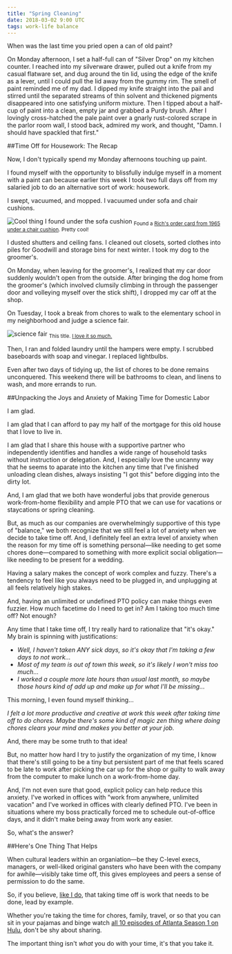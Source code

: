 ```yaml
---
title: "Spring Cleaning"
date: 2018-03-02 9:00 UTC
tags: work-life balance
---
```


When was the last time you pried open a can of old paint?

On Monday afternoon, I set a half-full can of "Silver Drop" on my kitchen counter. I reached into my silverware drawer, pulled out a knife from my casual flatware set, and dug around the tin lid, using the edge of the knife as a lever, until I could pull the lid away from the gummy rim. The smell of paint reminded me of my dad. I dipped my knife straight into the pail and stirred until the separated streams of thin solvent and thickened pigments disappeared into one satisfying uniform mixture. Then I tipped about a half-cup of paint into a clean, empty jar and grabbed a Purdy brush. After I lovingly cross-hatched the pale paint over a gnarly rust-colored scrape in the parlor room wall, I stood back, admired my work, and thought, "Damn. I should have spackled that first."

##Time Off for Housework: The Recap

Now, I don't typically spend my Monday afternoons touching up paint. 

I found myself with the opportunity to blissfully indulge myself in a moment with a paint can because earlier this week I took two full days off from my salaried job to do an alternative sort of work: housework.

I swept, vacuumed, and mopped. I vacuumed under sofa and chair cushions. 

![Cool thing I found under the sofa cushion](/img/richs.jpg)
<sub>Found a [Rich's order card from 1965 under a chair cushion](https://www.instagram.com/p/Bfr4jHWAy4J/?taken-by=melaniecrissey). Pretty cool!</sub>
<br/>

I dusted shutters and ceiling fans. I cleaned out closets, sorted clothes into piles for Goodwill and storage bins for next winter. I took my dog to the groomer's. 

On Monday, when leaving for the groomer's, I realized that my car door suddenly wouldn't open from the outside. After bringing the dog home from the groomer's (which involved clumsily climbing in through the passenger door and volleying myself over the stick shift), I dropped my car off at the shop.

On Tuesday, I took a break from chores to walk to the elementary school in my neighborhood and judge a science fair. 

![science fair](/img/theFizz.jpg)
<sub>This title. [I love it so much.](https://twitter.com/MelanieCrissey/status/968541196724424705)</sub>
<br/>

Then, I ran and folded laundry until the hampers were empty. I scrubbed baseboards with soap and vinegar. I replaced lightbulbs. 

Even after two days of tidying up, the list of chores to be done remains unconquered. This weekend there will be bathrooms to clean, and linens to wash, and more errands to run.

##Unpacking the Joys and Anxiety of Making Time for Domestic Labor

I am glad.

I am glad that I can afford to pay my half of the mortgage for this old house that I love to live in.

I am glad that I share this house with a supportive partner who independently identifies and handles a wide range of household tasks without instruction or delegation. And, I especially love the uncanny way that he seems to aparate into the kitchen any time that I've finished unloading clean dishes, always insisting "I got this" before digging into the dirty lot.

And, I am glad that we both have wonderful jobs that provide generous work-from-home flexibility and ample PTO that we can use for vacations or staycations or spring cleaning.

But, as much as our companies are overwhelmingly supportive of this type of "balance," we both recognize that we still feel a lot of anxiety when we decide to take time off. And, I definitely feel an extra level of anxiety when the reason for my time off is something personal—like needing to get some chores done—compared to something with more explicit social obligation—like needing to be present for a wedding.

Having a salary makes the concept of work complex and fuzzy. There's a tendency to feel like you always need to be plugged in, and unplugging at all feels relatively high stakes. 

And, having an unlimited or undefined PTO policy can make things even fuzzier. How much facetime do I need to get in? Am I taking too much time off? Not enough? 

Any time that I take time off, I try really hard to rationalize that "it's okay." My brain is spinning with justifications:

* _Well, I haven't taken ANY sick days, so it's okay that I'm taking a few days to not work..._
* _Most of my team is out of town this week, so it's likely I won't miss too much..._
* _I worked a couple more late hours than usual last month, so maybe those hours kind of add up and make up for what I'll be missing..._

This morning, I even found myself thinking... 

_I felt a lot more productive and creative at work this week after taking time off to do chores. Maybe there's some kind of magic zen thing where doing chores clears your mind and makes you better at your job._ 

And, there may be some truth to that idea! 

But, no matter how hard I try to justify the organization of my time, I know that there's still going to be a tiny but persistent part of me that feels scared to be late to work after picking the car up for the shop or guilty to walk away from the computer to make lunch on a work-from-home day.

And, I'm not even sure that good, explicit policy can help reduce this anxiety. I've worked in offices with "work from anywhere, unlimited vacation" and I've worked in offices with clearly defined PTO. I've been in situations where my boss practically forced me to schedule out-of-office days, and it didn't make being away from work any easier.

So, what's the answer?

##Here's One Thing That Helps

When cultural leaders within an organiation—be they C-level execs, managers, or well-liked original gansters who have been with the company for awhile—visibly take time off, this gives employees and peers a sense of permission to do the same.

So, if you believe, [like I do](/blog/time-off/), that taking time off is work that needs to be done, lead by example.

Whether you're taking the time for chores, family, travel, or so that you can sit in your pajamas and binge watch [all 10 episodes of Atlanta Season 1 on Hulu](https://www.hulu.com/atlanta), don't be shy about sharing.

The important thing isn't _what_ you do with your time, it's that you take it. 

